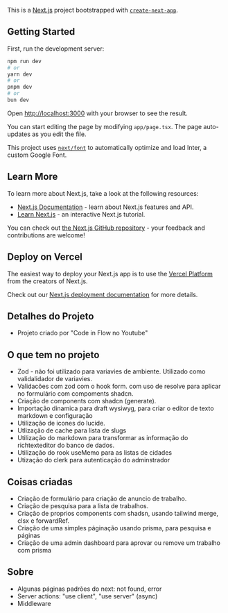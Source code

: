 This is a [Next.js](https://nextjs.org/) project bootstrapped with [`create-next-app`](https://github.com/vercel/next.js/tree/canary/packages/create-next-app).

## Getting Started

First, run the development server:

```bash
npm run dev
# or
yarn dev
# or
pnpm dev
# or
bun dev
```

Open [http://localhost:3000](http://localhost:3000) with your browser to see the result.

You can start editing the page by modifying `app/page.tsx`. The page auto-updates as you edit the file.

This project uses [`next/font`](https://nextjs.org/docs/basic-features/font-optimization) to automatically optimize and load Inter, a custom Google Font.

## Learn More

To learn more about Next.js, take a look at the following resources:

- [Next.js Documentation](https://nextjs.org/docs) - learn about Next.js features and API.
- [Learn Next.js](https://nextjs.org/learn) - an interactive Next.js tutorial.

You can check out [the Next.js GitHub repository](https://github.com/vercel/next.js/) - your feedback and contributions are welcome!

## Deploy on Vercel

The easiest way to deploy your Next.js app is to use the [Vercel Platform](https://vercel.com/new?utm_medium=default-template&filter=next.js&utm_source=create-next-app&utm_campaign=create-next-app-readme) from the creators of Next.js.

Check out our [Next.js deployment documentation](https://nextjs.org/docs/deployment) for more details.

## Detalhes do Projeto
- Projeto criado por "Code in Flow no Youtube"

## O que tem no projeto
- Zod - não foi utilizado para variavies de ambiente. Utilizado como validalidador de variavies.
- Validacões com zod com o hook form. com uso de resolve para aplicar no formulário com compoments shadcn.
- Criação de components com shadcn (generate).
- Importação dinamica para draft wysiwyg, para criar o editor de texto markdown e configuração
- Utilização de icones do lucide.
- Utlização de cache para lista de slugs
- Utilização do markdown para transformar as informação do richtexteditor do banco de dados.
- Utilização do rook useMemo para as listas de cidades
- Utização do clerk para autenticação do adminstrador

## Coisas criadas
- Criação de formulário para criação de anuncio de trabalho.
- Criação de pesquisa para a lista de trabalhos.
- Criação de proprios components com shadsn, usando tailwind merge, clsx e forwardRef.
- Criação de uma simples páginação usando prisma, para pesquisa e páginas
- Criação de uma admin dashboard para aprovar ou remove um trabalho com prisma

## Sobre
- Algunas páginas padrões do next: not found, error
- Server actions: "use client", "use server" (async)
- Middleware
